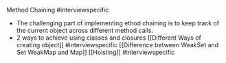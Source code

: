 
Method Chaining #interviewspecific
- The challenging part of implementing ethod chaining is to keep track of the current object across different method calls.
- 2 ways to achieve using classes and closures
[[Different Ways of creating object]] #interviewspecific 
[[Difference between WeakSet and Set WeakMap and Map]]
[[Hoisting]] #interviewspecific 